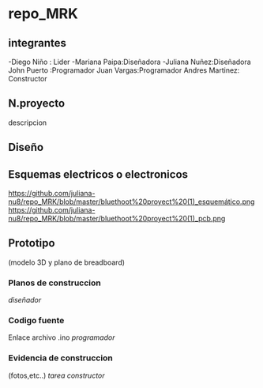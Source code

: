 # repo_MRK
## integrantes 
-Diego Niño : Lider
-Mariana Paipa:Diseñadora 
-Juliana Nuñez:Diseñadora
John Puerto :Programador 
Juan Vargas:Programador
Andres Martinez: Constructor 
## N.proyecto
descripcion 
## Diseño

## Esquemas electricos o electronicos
https://github.com/juliana-nu8/repo_MRK/blob/master/bluethoot%20proyect%20(1)_esquemático.png
https://github.com/juliana-nu8/repo_MRK/blob/master/bluethoot%20proyect%20(1)_pcb.png
 
## Prototipo 
(modelo 3D y plano de breadboard)
### Planos de construccion 
_diseñador_
### Codigo fuente 
Enlace archivo .ino
_programador_
### Evidencia de construccion 
(fotos,etc..)
_tarea constructor_
